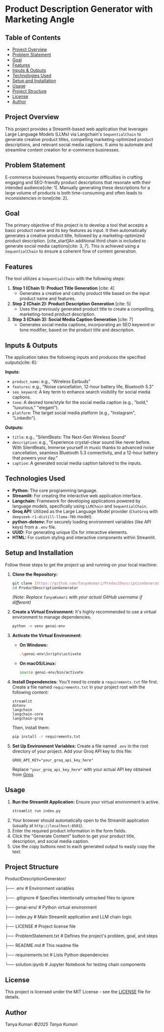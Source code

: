 
# Product Description Generator with Marketing Angle

## Table of Contents
- [Project Overview](#project-overview)
- [Problem Statement](#problem-statement)
- [Goal](#goal)
- [Features](#features)
- [Inputs & Outputs](#inputs--outputs)
- [Technologies Used](#technologies-used)
- [Setup and Installation](#setup-and-installation)
- [Usage](#usage)
- [Project Structure](#project-structure)
- [License](#license)
- [Author](#author)

## Project Overview
This project provides a Streamlit-based web application that leverages Large Language Models (LLMs) via Langchain's `SequentialChain` to generate creative product titles, compelling marketing-optimized product descriptions, and relevant social media captions. It aims to automate and streamline content creation for e-commerce businesses.

## Problem Statement
E-commerce businesses frequently encounter difficulties in crafting engaging and SEO-friendly product descriptions that resonate with their intended audience[cite: 1]. Manually generating these descriptions for a large volume of products is both time-consuming and often leads to inconsistencies in tone[cite: 2].

## Goal
The primary objective of this project is to develop a tool that accepts a basic product name and its key features as input. It then automatically generates a creative product title, followed by a marketing-optimized product description. [cite_start]An additional third chain is included to generate social media captions[cite: 3, 7]. This is achieved using a `SequentialChain` to ensure a coherent flow of content generation.

## Features
The tool utilizes a `SequentialChain` with the following steps:
1.  **Step 1 (Chain 1): Product Title Generation** [cite: 4]
    * Generates a creative and catchy product title based on the input product name and features.
2.  **Step 2 (Chain 2): Product Description Generation** [cite: 5]
    * Uses the previously generated product title to create a compelling, marketing-toned product description.
3.  **Step 3 (Chain 3): Social Media Caption Generation** [cite: 7]
    * Generates social media captions, incorporating an SEO keyword or tone modifier, based on the product title and description.

## Inputs & Outputs
The application takes the following inputs and produces the specified outputs[cite: 6]:

**Inputs:**
* `product_name`: e.g., "Wireless Earbuds"
* `features`: e.g., "Noise cancellation, 12-hour battery life, Bluetooth 5.3"
* `seo_keyword`: A key term to enhance search visibility for social media captions.
* `tone`: A desired tone/style for the social media caption (e.g., "bold," "luxurious," "elegant").
* `platform`: The target social media platform (e.g., "Instagram", "LinkedIn").

**Outputs:**
* `title`: e.g., "SilentBeats: The Next-Gen Wireless Sound"
* `description`: e.g., "Experience crystal-clear sound like never before. With SilentBeats, Immerse yourself in music thanks to advanced noise cancellation, seamless Bluetooth 5.3 connectivity, and a 12-hour battery that powers your day."
* `caption`: A generated social media caption tailored to the inputs.

## Technologies Used
* **Python:** The core programming language.
* **Streamlit:** For creating the interactive web application interface.
* **Langchain:** Framework for developing applications powered by language models, specifically using `LLMChain` and `SequentialChain`.
* **Groq API:** Utilized as the Large Language Model provider (`ChatGroq` with `deepseek-r1-distill-llama-70b` model).
* **python-dotenv:** For securely loading environment variables (like API keys) from a `.env` file.
* **UUID:** For generating unique IDs for interactive elements.
* **HTML:** For custom styling and interactive components within Streamlit.

## Setup and Installation

Follow these steps to get the project up and running on your local machine:

1.  **Clone the Repository:**
    ```bash
    git clone [https://github.com/TanyaKumari/ProductDescriptionGenerator.git](https://github.com/TanyaKumari/ProductDescriptionGenerator.git)
    cd ProductDescriptionGenerator
    ```
    *(Note: Replace `TanyaKumari` with your actual GitHub username if different)*

2.  **Create a Virtual Environment:**
    It's highly recommended to use a virtual environment to manage dependencies.
    ```bash
    python -m venv genai-env
    ```

3.  **Activate the Virtual Environment:**
    * **On Windows:**
        ```bash
        .\genai-env\Scripts\activate
        ```
    * **On macOS/Linux:**
        ```bash
        source genai-env/bin/activate
        ```

4.  **Install Dependencies:**
    You'll need to create a `requirements.txt` file first.
    Create a file named `requirements.txt` in your project root with the following content:
    ```
    streamlit
    dotenv
    langchain
    langchain-core
    langchain-groq
    ```
    Then, install them:
    ```bash
    pip install -r requirements.txt
    ```

5.  **Set Up Environment Variables:**
    Create a file named `.env` in the root directory of your project.
    Add your Groq API key to this file:
    ```
    GROQ_API_KEY="your_groq_api_key_here"
    ```
    Replace `"your_groq_api_key_here"` with your actual API key obtained from [Groq](https://console.groq.com/keys).

## Usage

1.  **Run the Streamlit Application:**
    Ensure your virtual environment is active.
    ```bash
    streamlit run index.py
    ```
2.  Your browser should automatically open to the Streamlit application (usually at `http://localhost:8501`).
3.  Enter the required product information in the form fields.
4.  Click the "Generate Content" button to get your product title, description, and social media caption.
5.  Use the copy buttons next to each generated output to easily copy the text.

## Project Structure

ProductDescriptionGenerator/

├── .env                  # Environment variables 

├── .gitignore            # Specifies intentionally untracked files to ignore

├── genai-env/            # Python virtual environment 

├── index.py              # Main Streamlit application and LLM chain logic

├── LICENSE               # Project license file

├── ProblemStatement.txt  # Defines the project's problem, goal, and steps

├── README.md             # This readme file

├── requirements.txt      # Lists Python dependencies

└── solution.ipynb        # Jupyter Notebook for testing chain components


## License
This project is licensed under the MIT License - see the [LICENSE](LICENSE) file for details.

## Author
Tanya Kumari
*©2025 Tanya Kumari*

